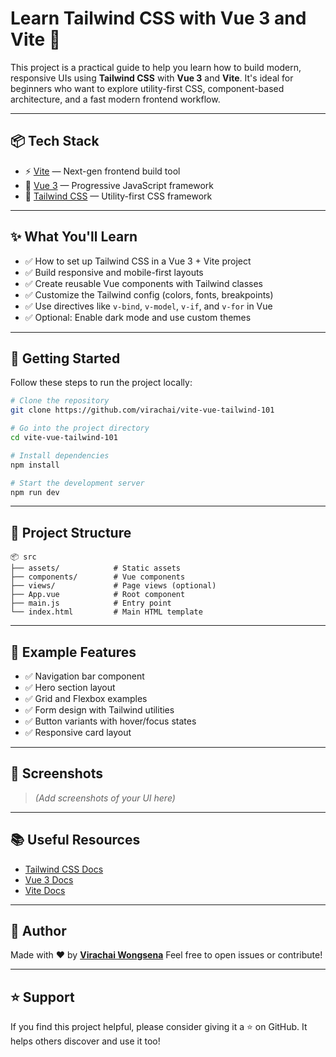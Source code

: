 # Learn Tailwind CSS with Vue 3 and Vite 🚀

This project is a practical guide to help you learn how to build modern, responsive UIs using **Tailwind CSS** with **Vue 3** and **Vite**. It's ideal for beginners who want to explore utility-first CSS, component-based architecture, and a fast modern frontend workflow.

---

## 📦 Tech Stack

- ⚡️ [Vite](https://vitejs.dev/) — Next-gen frontend build tool
- 🌿 [Vue 3](https://vuejs.org/) — Progressive JavaScript framework
- 🎨 [Tailwind CSS](https://tailwindcss.com/) — Utility-first CSS framework

---

## ✨ What You'll Learn

- ✅ How to set up Tailwind CSS in a Vue 3 + Vite project
- ✅ Build responsive and mobile-first layouts
- ✅ Create reusable Vue components with Tailwind classes
- ✅ Customize the Tailwind config (colors, fonts, breakpoints)
- ✅ Use directives like `v-bind`, `v-model`, `v-if`, and `v-for` in Vue
- ✅ Optional: Enable dark mode and use custom themes

---

## 🚀 Getting Started

Follow these steps to run the project locally:

```bash
# Clone the repository
git clone https://github.com/virachai/vite-vue-tailwind-101

# Go into the project directory
cd vite-vue-tailwind-101

# Install dependencies
npm install

# Start the development server
npm run dev
```

---

## 📁 Project Structure

```pliantext
📦 src
├── assets/            # Static assets
├── components/        # Vue components
├── views/             # Page views (optional)
├── App.vue            # Root component
├── main.js            # Entry point
└── index.html         # Main HTML template
```

---

## 🧪 Example Features

- ✅ Navigation bar component
- ✅ Hero section layout
- ✅ Grid and Flexbox examples
- ✅ Form design with Tailwind utilities
- ✅ Button variants with hover/focus states
- ✅ Responsive card layout

---

## 📸 Screenshots

> _(Add screenshots of your UI here)_

---

## 📚 Useful Resources

- [Tailwind CSS Docs](https://tailwindcss.com/docs)
- [Vue 3 Docs](https://vuejs.org/guide/introduction.html)
- [Vite Docs](https://vitejs.dev/guide/)

---

## 🙋 Author

Made with ❤️ by **[Virachai Wongsena](https://github.com/virachai)**
Feel free to open issues or contribute!

---

## ⭐️ Support

If you find this project helpful, please consider giving it a ⭐️ on GitHub.
It helps others discover and use it too!
